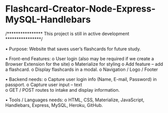 # Flashcard-Creator-Node-Express-MySQL-Handlebars

/**************** This project is still in active development ****************/

• Purpose: Website that saves user’s flashcards for future study.


• Front-end Features:
	o User login (also may be required if we create a Browser Extension for the site) 
	o Materialize for styling 
	o Add feature – add a flashcard. 
	o Display flashcards in a modal. 
	o Navigation / Logo / Footer


• Backend needs: 
	o Capture user login info (Name, E-mail, Password) in passport. 
	o Capture user input – text 	
	o GET / POST routes to intake and display information.


• Tools / Languages needs: 
	o HTML, CSS, Materialize, JavaScript, Handlebars, Express, MySQL, Heroku, GitHub.